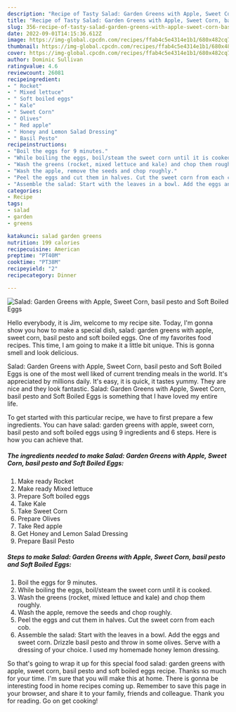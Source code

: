 ```yaml
---
description: "Recipe of Tasty Salad: Garden Greens with Apple, Sweet Corn, basil pesto and Soft Boiled Eggs"
title: "Recipe of Tasty Salad: Garden Greens with Apple, Sweet Corn, basil pesto and Soft Boiled Eggs"
slug: 356-recipe-of-tasty-salad-garden-greens-with-apple-sweet-corn-basil-pesto-and-soft-boiled-eggs
date: 2022-09-01T14:15:36.612Z
image: https://img-global.cpcdn.com/recipes/ffab4c5e4314e1b1/680x482cq70/salad-garden-greens-with-apple-sweet-corn-basil-pesto-and-soft-boiled-eggs-recipe-main-photo.jpg
thumbnail: https://img-global.cpcdn.com/recipes/ffab4c5e4314e1b1/680x482cq70/salad-garden-greens-with-apple-sweet-corn-basil-pesto-and-soft-boiled-eggs-recipe-main-photo.jpg
cover: https://img-global.cpcdn.com/recipes/ffab4c5e4314e1b1/680x482cq70/salad-garden-greens-with-apple-sweet-corn-basil-pesto-and-soft-boiled-eggs-recipe-main-photo.jpg
author: Dominic Sullivan
ratingvalue: 4.6
reviewcount: 26081
recipeingredient:
- " Rocket"
- " Mixed lettuce"
- " Soft boiled eggs"
- " Kale"
- " Sweet Corn"
- " Olives"
- " Red apple"
- " Honey and Lemon Salad Dressing"
- " Basil Pesto"
recipeinstructions:
- "Boil the eggs for 9 minutes."
- "While boiling the eggs, boil/steam the sweet corn until it is cooked."
- "Wash the greens (rocket, mixed lettuce and kale) and chop them roughly."
- "Wash the apple, remove the seeds and chop roughly."
- "Peel the eggs and cut them in halves. Cut the sweet corn from each cob."
- "Assemble the salad: Start with the leaves in a bowl. Add the eggs and sweet corn. Drizzle basil pesto and throw in some olives. Serve with a dressing of your choice. I used my homemade honey lemon dressing."
categories:
- Recipe
tags:
- salad
- garden
- greens

katakunci: salad garden greens 
nutrition: 199 calories
recipecuisine: American
preptime: "PT40M"
cooktime: "PT38M"
recipeyield: "2"
recipecategory: Dinner

---
```



![Salad: Garden Greens with Apple, Sweet Corn, basil pesto and Soft Boiled Eggs](https://img-global.cpcdn.com/recipes/ffab4c5e4314e1b1/680x482cq70/salad-garden-greens-with-apple-sweet-corn-basil-pesto-and-soft-boiled-eggs-recipe-main-photo.jpg)

Hello everybody, it is Jim, welcome to my recipe site. Today, I'm gonna show you how to make a special dish, salad: garden greens with apple, sweet corn, basil pesto and soft boiled eggs. One of my favorites food recipes. This time, I am going to make it a little bit unique. This is gonna smell and look delicious.



Salad: Garden Greens with Apple, Sweet Corn, basil pesto and Soft Boiled Eggs is one of the most well liked of current trending meals in the world. It's appreciated by millions daily. It's easy, it is quick, it tastes yummy. They are nice and they look fantastic. Salad: Garden Greens with Apple, Sweet Corn, basil pesto and Soft Boiled Eggs is something that I have loved my entire life.


To get started with this particular recipe, we have to first prepare a few ingredients. You can have salad: garden greens with apple, sweet corn, basil pesto and soft boiled eggs using 9 ingredients and 6 steps. Here is how you can achieve that.

<!--inarticleads1-->

##### The ingredients needed to make Salad: Garden Greens with Apple, Sweet Corn, basil pesto and Soft Boiled Eggs:

1. Make ready  Rocket
1. Make ready  Mixed lettuce
1. Prepare  Soft boiled eggs
1. Take  Kale
1. Take  Sweet Corn
1. Prepare  Olives
1. Take  Red apple
1. Get  Honey and Lemon Salad Dressing
1. Prepare  Basil Pesto




<!--inarticleads2-->

##### Steps to make Salad: Garden Greens with Apple, Sweet Corn, basil pesto and Soft Boiled Eggs:

1. Boil the eggs for 9 minutes.
1. While boiling the eggs, boil/steam the sweet corn until it is cooked.
1. Wash the greens (rocket, mixed lettuce and kale) and chop them roughly.
1. Wash the apple, remove the seeds and chop roughly.
1. Peel the eggs and cut them in halves. Cut the sweet corn from each cob.
1. Assemble the salad: Start with the leaves in a bowl. Add the eggs and sweet corn. Drizzle basil pesto and throw in some olives. Serve with a dressing of your choice. I used my homemade honey lemon dressing.




So that's going to wrap it up for this special food salad: garden greens with apple, sweet corn, basil pesto and soft boiled eggs recipe. Thanks so much for your time. I'm sure that you will make this at home. There is gonna be interesting food in home recipes coming up. Remember to save this page in your browser, and share it to your family, friends and colleague. Thank you for reading. Go on get cooking!
